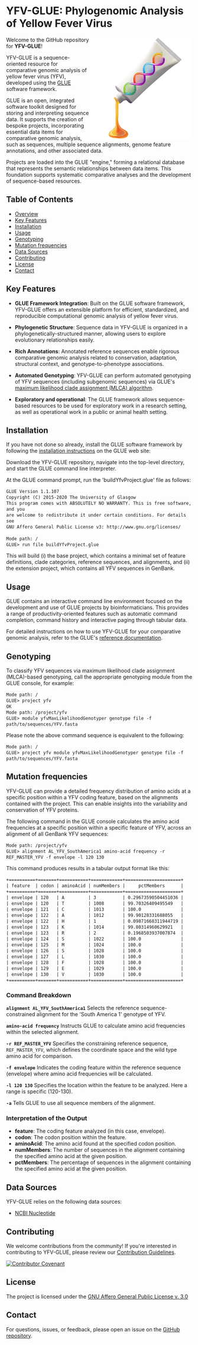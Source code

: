 # YFV-GLUE: Phylogenomic Analysis of Yellow Fever Virus

<img src="md/yfv-glue-logo.png" align="right" alt="" width="280" />

Welcome to the GitHub repository for **YFV-GLUE**!

YFV-GLUE is a sequence-oriented resource for comparative genomic analysis of yellow fever virus (YFV), developed using the [GLUE](https://github.com/giffordlabcvr/gluetools) software framework.

GLUE is an open, integrated software toolkit designed for storing and interpreting sequence data. It supports the creation of bespoke projects, incorporating essential data items for comparative genomic analysis, such as sequences, multiple sequence alignments, genome feature annotations, and other associated data.

Projects are loaded into the GLUE "engine," forming a relational database that represents the semantic relationships between data items. This foundation supports systematic comparative analyses and the development of sequence-based resources.

## Table of Contents

- [Overview](#overview)
- [Key Features](#key-features)
- [Installation](#installation)
- [Usage](#usage)
- [Genotyping](#genotyping)
- [Mutation frequencies](#mutation-frequencies)
- [Data Sources](#data-sources)
- [Contributing](#contributing)
- [License](#license)
- [Contact](#contact)

## Key Features

- **GLUE Framework Integration**: Built on the GLUE software framework, YFV-GLUE offers an extensible platform for efficient, standardized, and reproducible computational genomic analysis of yellow fever virus.

- **Phylogenetic Structure**: Sequence data in YFV-GLUE is organized in a phylogenetically-structured manner, allowing users to explore evolutionary relationships easily.

- **Rich Annotations**: Annotated reference sequences enable rigorous comparative genomic analysis related to conservation, adaptation, structural context, and genotype-to-phenotype associations.

- **Automated Genotyping**: YFV-GLUE can perform automated genotyping of YFV sequences (including subgenomic sequences) via GLUE's [maximum likelihood clade assignment (MLCA) algorithm](https://doi.org/10.1186/s12859-018-2459-9).

- **Exploratory and operational**: The GLUE framework allows sequence-based resources to be used for exploratory work in a research setting, as well as operational work in a public or animal health setting.


## Installation

If you have not done so already, install the GLUE software framework by following the [installation instructions](http://glue-tools.cvr.gla.ac.uk/#/installation) on the GLUE web site: 

Download the YFV-GLUE repository, navigate into the top-level directory, and start the GLUE command line interpreter.

At the GLUE command prompt, run the 'buildYfvProject.glue' file as follows:

```
GLUE Version 1.1.107
Copyright (C) 2015-2020 The University of Glasgow
This program comes with ABSOLUTELY NO WARRANTY. This is free software, and you
are welcome to redistribute it under certain conditions. For details see
GNU Affero General Public License v3: http://www.gnu.org/licenses/

Mode path: /
GLUE> run file buildYfvProject.glue
```

This will build (i) the base project, which contains a minimal set of feature definitions, clade categories, reference sequences, and alignments, and (ii) the extension project, which contains all YFV sequences in GenBank.

## Usage

GLUE contains an interactive command line environment focused on the development and use of GLUE projects by bioinformaticians. This provides a range of productivity-oriented features such as automatic command completion, command history and interactive paging through tabular data. 

For detailed instructions on how to use YFV-GLUE for your comparative genomic analysis, refer to the GLUE's [reference documentation](http://glue-tools.cvr.gla.ac.uk/).

## Genotyping

To classify YFV sequences via maximum likelihood clade assignment (MLCA)-based genotyping, call the appropriate genotyping module from the GLUE console, for example:

```
Mode path: /
GLUE> project yfv
OK
Mode path: /project/yfv
GLUE> module yfvMaxLikelihoodGenotyper genotype file -f path/to/sequences/YFV.fasta 
```

Please note the above command sequence is equivalent to the following:

```
Mode path: /
GLUE> project yfv module yfvMaxLikelihoodGenotyper genotype file -f path/to/sequences/YFV.fasta 
```

## Mutation frequencies

YFV-GLUE can provide a detailed frequency distribution of amino acids at a specific position within a YFV coding feature, based on the alignments contained with the project. This can enable insights into the variability and conservation of YFV proteins.

The following command in the GLUE console calculates the amino acid frequencies at a specific position within a specific feature of YFV, across an alignment of all GenBank YFV sequences:

```
Mode path: /project/yfv
GLUE> alignment AL_YFV_SouthAmerica1 amino-acid frequency -r REF_MASTER_YFV -f envelope -l 120 130
```

This command produces results in a tabular output format like this:

```
+==========+=======+===========+============+=====================+
| feature  | codon | aminoAcid | numMembers |     pctMembers      |
+==========+=======+===========+============+=====================+
| envelope | 120   | A         | 3          | 0.29673590504451036 |
| envelope | 120   | T         | 1008       | 99.70326409495549   |
| envelope | 121   | C         | 1013       | 100.0               |
| envelope | 122   | A         | 1012       | 99.90128331688055   |
| envelope | 122   | H         | 1          | 0.09871668311944719 |
| envelope | 123   | K         | 1014       | 99.80314960629921   |
| envelope | 123   | R         | 2          | 0.1968503937007874  |
| envelope | 124   | S         | 1022       | 100.0               |
| envelope | 125   | M         | 1024       | 100.0               |
| envelope | 126   | S         | 1028       | 100.0               |
| envelope | 127   | L         | 1030       | 100.0               |
| envelope | 128   | F         | 1028       | 100.0               |
| envelope | 129   | E         | 1029       | 100.0               |
| envelope | 130   | V         | 1030       | 100.0               |
+==========+=======+===========+============+=====================+
```

### Command Breakdown

**`alignment AL_YFV_SouthAmerica1`**
Selects the reference sequence-constrained alignment for the 'South America 1' genotype of YFV.

**`amino-acid frequency`**
Instructs GLUE to calculate amino acid frequencies within the selected alignment.

**`-r REF_MASTER_YFV`**
Specifies the constraining reference sequence, `REF_MASTER_YFV`, which defines the coordinate space and the wild type amino acid for comparison.

**`-f envelope`**
Indicates the coding feature within the reference sequence (envelope) where amino acid frequencies will be calculated.

**`-l 120 130`**
Specifies the location within the feature to be analyzed. Here a range is specific (120-130).

**`-a`**
Tells GLUE to use all sequence members of the alignment.

### Interpretation of the Output

- **feature**: The coding feature analyzed (in this case, envelope).
- **codon**: The codon position within the feature.
- **aminoAcid**: The amino acid found at the specified codon position.
- **numMembers**: The number of sequences in the alignment containing the specified amino acid at the given position.
- **pctMembers**: The percentage of sequences in the alignment containing the specified amino acid at the given position.


## Data Sources

YFV-GLUE relies on the following data sources:

- [NCBI Nucleotide](https://www.ncbi.nlm.nih.gov/nuccore)


## Contributing

We welcome contributions from the community! If you're interested in contributing to YFV-GLUE, please review our [Contribution Guidelines](./md/CONTRIBUTING.md).

[![Contributor Covenant](https://img.shields.io/badge/Contributor%20Covenant-2.1-4baaaa.svg)](./md/code_of_conduct.md)


## License

The project is licensed under the [GNU Affero General Public License v. 3.0](https://www.gnu.org/licenses/agpl-3.0.en.html)

## Contact

For questions, issues, or feedback, please open an issue on the [GitHub repository](https://github.com/giffordlabcvr/YFV-GLUE/issues).

